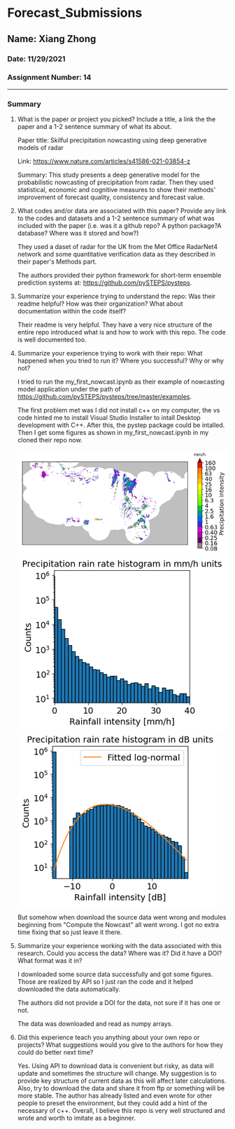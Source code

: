 # Forecast_Submissions

## Name: Xiang Zhong

### Date: 11/29/2021

### Assignment Number: 14
____________
### Summary
1. What is the paper or project you picked? Include a title, a link the the paper and a 1-2 sentence summary of what its about.
   
   Paper title: Skilful precipitation nowcasting using deep generative models of radar

   Link: https://www.nature.com/articles/s41586-021-03854-z
   
   Summary: This study presents a deep generative model for the probabilistic nowcasting of precipitation from radar. Then they used statistical, economic and cognitive measures to show their methods' improvement of forecast quality, consistency and forecast value.

2. What codes and/or data are associated with this paper? Provide any link to the codes and datasets and a 1-2 sentence summary of what was included with the paper (i.e. was it a github repo? A python package?A database? Where was it stored and how?)
   
   They used a daset of radar for the UK from the Met Office RadarNet4 network and some quantitative verification data as they described in their paper's Methods part. 
   
   The authors provided their python framework for short-term ensemble prediction systems at: https://github.com/pySTEPS/pysteps.

3. Summarize your experience trying to understand the repo: Was their readme helpful? How was their organization? What about documentation within the code itself?
   
   Their readme is very helpful. They have a very nice structure of the entire repo introduced what is and how to work with this repo. The code is well documented too.

4. Summarize your experience trying to work with their repo: What happened when you tried to run it? Where you successful? Why or why not?
   
   I tried to run the my_first_nowcast.ipynb as their example of nowcasting model application under the path of https://github.com/pySTEPS/pysteps/tree/master/examples.

   The first problem met was I did not install c++ on my computer, the vs code hinted me to install Visual Studio Installer to intall Desktop development with C++. After this, the pystep package could be intalled. Then I get some figures as shown in my_first_nowcast.ipynb in my cloned their repo now.

   ![Getting Started](Zhong_HW14_fig1.png)
   ![Getting Started](Zhong_HW14_fig2.png)
   ![Getting Started](Zhong_HW14_fig3.png)

   But somehow when download the source data went wrong and modules beginning from "Compute the Nowcast" all went wrong. I got no extra time fixing that so just leave it there.

5. Summarize your experience working with the data associated with this research. Could you access the data? Where was it? Did it have a DOI? What format was it in?
   
   I downloaded some source data successfully and got some figures. Those are realized by API so I just ran the code and it helped downloaded the data automatically.

   The authors did not provide a DOI for the data, not sure if it has one or not.

   The data was downloaded and read as numpy arrays.


6. Did this experience teach you anything about your own repo or projects? What suggestions would you give to the authors for how they could do better next time?
   
   Yes. Using API to download data is convenient but risky, as data will update and sometimes the structure will change. My suggestion is to provide key structure of current data as this will affect later calculations. Also, try to download the data and share it from ftp or something will be more stable. The author has already listed and even wrote for other people to preset the environment, but they could add a hint of the necessary of c++. Overall, I believe this repo is very well structured and wrote and worth to imitate as a beginner.
